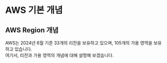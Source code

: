 # AWS 기본 개념

## AWS Region 개념

AWS는 2024년 6월 기준 33개의 리전을 보유하고 있으며, 105개의 가용 영역을 보유하고 있습니다.  
여기서, 리전과 가용 영역의 개념에 대해 설명해 보겠습니다.
